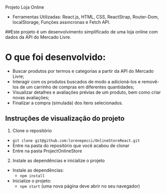 Projeto Loja Online 
- Ferramentas Utilizadas: React.js, HTML, CSS, ReactStrap, Router-Dom, localStorage, Funções assıncronas e Fetch API.

##Este projeto é um desenvolvimento simplificado de uma loja online com dados da API do Mercado Livre.

# O que foi desenvolvido:

- Buscar produtos por termos e categorias a partir da API do Mercado Livre;
- Interagir com os produtos buscados de modo a adicioná-los e removê-los de um carrinho de compras em diferentes quantidades;
- Visualizar detalhes e avaliações prévias de um produto, bem como criar novas avaliações;
- Finalizar a compra (simulada) dos itens selecionados.

## Instruções de visualização do projeto

1. Clone o repositório

- `git clone git@github.com:lorenepecci/OnlineStoreReact.git`
- Entre na pasta do repositório que você acabou de clonar
- Entre na pasta ProjectOnlineStore

2. Instale as dependências e inicialize o projeto

- Instale as dependências:
  - `npm install`
- Inicialize o projeto:
  - `npm start` (uma nova página deve abrir no seu navegador)


